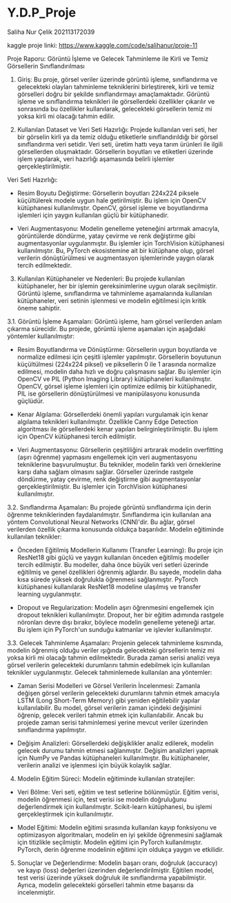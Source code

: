 # Y.D.P_Proje

Saliha Nur Çelik
202113172039

kaggle proje linki:
https://www.kaggle.com/code/salihanur/proje-11

Proje Raporu: Görüntü İşleme ve Gelecek Tahminleme ile Kirli ve Temiz Görsellerin Sınıflandırılması

1. Giriş:
   Bu proje, görsel veriler üzerinde görüntü işleme, sınıflandırma ve gelecekteki olayları tahminleme tekniklerini birleştirerek, kirli ve temiz görselleri doğru bir şekilde sınıflandırmayı amaçlamaktadır. Görüntü işleme ve sınıflandırma teknikleri ile görsellerdeki özellikler çıkarılır ve sonrasında bu özellikler kullanılarak, gelecekteki görsellerin temiz mi yoksa kirli mi olacağı tahmin edilir.

2. Kullanılan Dataset ve Veri Seti Hazırlığı:
   Projede kullanılan veri seti, her bir görselin kirli ya da temiz olduğu etiketlerle sınıflandırıldığı bir görsel sınıflandırma veri setidir. Veri seti, üretim hattı veya tarım ürünleri ile ilgili görsellerden oluşmaktadır. Görsellerin boyutları ve etiketleri üzerinde işlem yapılarak, veri hazırlığı aşamasında belirli işlemler gerçekleştirilmiştir.

Veri Seti Hazırlığı:

- Resim Boyutu Değiştirme: Görsellerin boyutları 224x224 piksele küçültülerek modele uygun hale getirilmiştir. Bu işlem için OpenCV kütüphanesi kullanılmıştır. OpenCV, görsel işleme ve boyutlandırma işlemleri için yaygın kullanılan güçlü bir kütüphanedir.
  
- Veri Augmentasyonu: Modelin genelleme yeteneğini artırmak amacıyla, görüntülerde döndürme, yatay çevirme ve renk değiştirme gibi augmentasyonlar uygulanmıştır. Bu işlemler için TorchVision kütüphanesi kullanılmıştır. Bu, PyTorch ekosistemine ait bir kütüphane olup, görsel verilerin dönüştürülmesi ve augmentasyon işlemlerinde yaygın olarak tercih edilmektedir.
  
3. Kullanılan Kütüphaneler ve Nedenleri:
  Bu projede kullanılan kütüphaneler, her bir işlemin gereksinimlerine uygun olarak seçilmiştir. Görüntü işleme, sınıflandırma ve tahminleme aşamalarında kullanılan kütüphaneler, veri setinin işlenmesi ve modelin eğitilmesi için kritik öneme sahiptir.

3.1. Görüntü İşleme Aşamaları:
  Görüntü işleme, ham görsel verilerden anlam çıkarma sürecidir. Bu projede, görüntü işleme aşamaları için aşağıdaki yöntemler kullanılmıştır:

- Resim Boyutlandırma ve Dönüştürme: Görsellerin uygun boyutlarda ve normalize edilmesi için çeşitli işlemler yapılmıştır. Görsellerin boyutunun küçültülmesi (224x224 piksel) ve piksellerin 0 ile 1 arasında normalize edilmesi, modelin daha hızlı ve doğru çalışmasını sağlar. Bu işlemler için OpenCV ve PIL (Python Imaging Library) kütüphaneleri kullanılmıştır. OpenCV, görsel işleme işlemleri için optimize edilmiş bir kütüphanedir, PIL ise görsellerin dönüştürülmesi ve manipülasyonu konusunda güçlüdür.

- Kenar Algılama: Görsellerdeki önemli yapıları vurgulamak için kenar algılama teknikleri kullanılmıştır. Özellikle Canny Edge Detection algoritması ile görsellerdeki kenar yapıları belirginleştirilmiştir. Bu işlem için OpenCV kütüphanesi tercih edilmiştir.

- Veri Augmentasyonu: Görsellerin çeşitliliğini artırarak modelin overfitting (aşırı öğrenme) yapmasını engellemek için veri augmentasyonu tekniklerine başvurulmuştur. Bu teknikler, modelin farklı veri örneklerine karşı daha sağlam olmasını sağlar. Görseller üzerinde rastgele döndürme, yatay çevirme, renk değiştirme gibi augmentasyonlar gerçekleştirilmiştir. Bu işlemler için TorchVision kütüphanesi kullanılmıştır.

3.2. Sınıflandırma Aşamaları:
  Bu projede görüntü sınıflandırma için derin öğrenme tekniklerinden faydalanılmıştır. Sınıflandırma için kullanılan ana yöntem Convolutional Neural Networks (CNN)'dir. Bu ağlar, görsel verilerden özellik çıkarma konusunda oldukça başarılıdır. Modelin eğitiminde kullanılan teknikler:

- Önceden Eğitilmiş Modellerin Kullanımı (Transfer Learning): Bu proje için ResNet18 gibi güçlü ve yaygın kullanılan önceden eğitilmiş modeller tercih edilmiştir. Bu modeller, daha önce büyük veri setleri üzerinde eğitilmiş ve genel özellikleri öğrenmiş ağlardır. Bu sayede, modelin daha kısa sürede yüksek doğrulukla öğrenmesi sağlanmıştır. PyTorch kütüphanesi kullanılarak ResNet18 modeline ulaşılmış ve transfer learning uygulanmıştır.

- Dropout ve Regularization: Modelin aşırı öğrenmesini engellemek için dropout teknikleri kullanılmıştır. Dropout, her bir eğitim adımında rastgele nöronları devre dışı bırakır, böylece modelin genelleme yeteneği artar. Bu işlem için PyTorch'un sunduğu katmanlar ve işlevler kullanılmıştır.

3.3. Gelecek Tahminleme Aşamaları:
  Projenin gelecek tahminleme kısmında, modelin öğrenmiş olduğu veriler ışığında gelecekteki görsellerin temiz mi yoksa kirli mi olacağı tahmin edilmektedir. Burada zaman serisi analizi veya görsel verilerin gelecekteki durumlarını tahmin edebilmek için kullanılan teknikler uygulanmıştır. Gelecek tahminlemede kullanılan ana yöntemler:

- Zaman Serisi Modelleri ve Görsel Verilerin İncelenmesi: Zamanla değişen görsel verilerin gelecekteki 
durumlarını tahmin etmek amacıyla LSTM (Long Short-Term Memory) gibi yeniden eğitilebilir yapılar kullanılabilir. Bu model, görsel verilerin zaman içindeki değişimini öğrenip, gelecek verileri tahmin etmek için kullanılabilir. Ancak bu projede zaman serisi tahminlemesi yerine mevcut veriler üzerinden sınıflandırma yapılmıştır.

- Değişim Analizleri: Görsellerdeki değişiklikler analiz edilerek, modelin gelecek durumu tahmin etmesi sağlanmıştır. Değişim analizleri yapmak için NumPy ve Pandas kütüphaneleri kullanılmıştır. Bu kütüphaneler, verilerin analizi ve işlenmesi için büyük kolaylık sağlar.

4. Modelin Eğitim Süreci:
  Modelin eğitiminde kullanılan stratejiler:

- Veri Bölme: Veri seti, eğitim ve test setlerine bölünmüştür. Eğitim verisi, modelin öğrenmesi için, test verisi ise modelin doğruluğunu değerlendirmek için kullanılmıştır. Scikit-learn kütüphanesi, bu işlemi gerçekleştirmek için kullanılmıştır.

- Model Eğitimi: Modelin eğitimi sırasında kullanılan kayıp fonksiyonu ve optimizasyon algoritmaları, modelin en iyi şekilde öğrenmesini sağlamak için titizlikle seçilmiştir. Modelin eğitimi için PyTorch kullanılmıştır. PyTorch, derin öğrenme modelinin eğitimi için oldukça yaygın ve etkilidir.

5. Sonuçlar ve Değerlendirme:
  Modelin başarı oranı, doğruluk (accuracy) ve kayıp (loss) değerleri üzerinden değerlendirilmiştir. Eğitilen model, test verisi üzerinde yüksek doğruluk ile sınıflandırma yapabilmiştir. Ayrıca, modelin gelecekteki görselleri tahmin etme başarısı da incelenmiştir.
